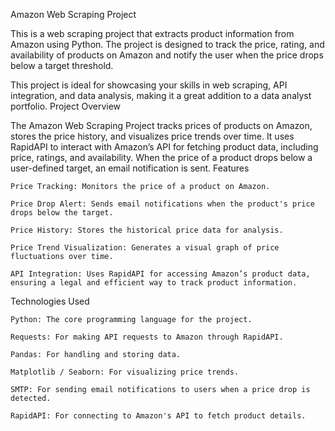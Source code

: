 Amazon Web Scraping Project

This is a web scraping project that extracts product information from Amazon using Python. The project is designed to track the price, rating, and availability of products on Amazon and notify the user when the price drops below a target threshold.

This project is ideal for showcasing your skills in web scraping, API integration, and data analysis, making it a great addition to a data analyst portfolio.
Project Overview

The Amazon Web Scraping Project tracks prices of products on Amazon, stores the price history, and visualizes price trends over time. It uses RapidAPI to interact with Amazon’s API for fetching product data, including price, ratings, and availability. When the price of a product drops below a user-defined target, an email notification is sent.
Features

    Price Tracking: Monitors the price of a product on Amazon.

    Price Drop Alert: Sends email notifications when the product's price drops below the target.

    Price History: Stores the historical price data for analysis.

    Price Trend Visualization: Generates a visual graph of price fluctuations over time.

    API Integration: Uses RapidAPI for accessing Amazon’s product data, ensuring a legal and efficient way to track product information.

Technologies Used

    Python: The core programming language for the project.

    Requests: For making API requests to Amazon through RapidAPI.

    Pandas: For handling and storing data.

    Matplotlib / Seaborn: For visualizing price trends.

    SMTP: For sending email notifications to users when a price drop is detected.

    RapidAPI: For connecting to Amazon's API to fetch product details.
